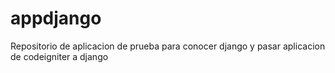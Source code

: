 # appdjango
Repositorio de aplicacion de prueba para conocer django y pasar aplicacion de codeigniter a django
